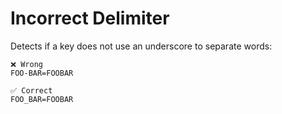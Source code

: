 # Incorrect Delimiter

Detects if a key does not use an underscore to separate words:

```env
❌ Wrong
FOO-BAR=FOOBAR

✅ Correct
FOO_BAR=FOOBAR
```
